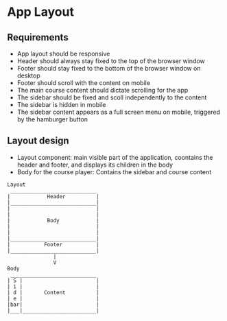 # App Layout

## Requirements

- App layout should be responsive
- Header should always stay fixed to the top of the browser window
- Footer should stay fixed to the bottom of the browser window on desktop
- Footer should scroll with the content on mobile
- The main course content should dictate scrolling for the app
- The sidebar should be fixed and scoll independently to the content
- The sidebar is hidden in mobile
- The sidebar content appears as a full screen menu on mobile, triggered by the hamburger button

## Layout design

- Layout component: main visible part of the application, coontains the header and footer, and displays its children in the body
- Body for the course player: Contains the sidebar and course content

```
Layout
 ____________________________
|            Header          |
|____________________________|
|                            |
|                            |
|            Body            |
|                            |
|                            |
|____________________________|
|           Footer           |
|____________________________|
               |
               V
Body
 ____________________________
| S |                        |
| i |                        |
| d |       Content          |
| e |                        |
|bar|                        |
|___|________________________|
```
